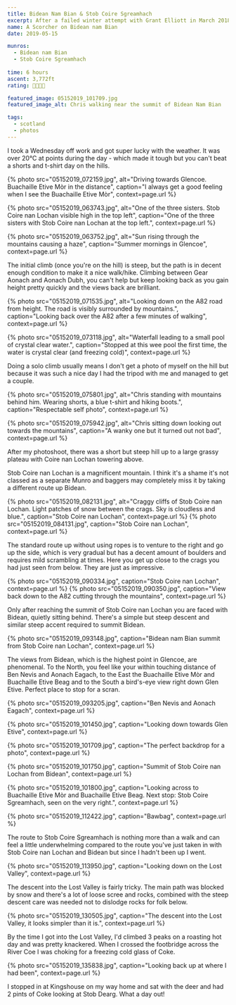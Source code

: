 ```yaml
---
title: Bidean Nam Bian & Stob Coire Sgreamhach
excerpt: After a failed winter attempt with Grant Elliott in March 2018, having turned back at Stob Coire nan Lochan, I had Bidean nam Bian on my radar since.
name: A Scorcher on Bidean nam Bian
date: 2019-05-15

munros: 
  - Bidean nam Bian
  - Stob Coire Sgreamhach
  
time: 6 hours
ascent: 3,772ft
rating: 🥾🥾🥾🥾

featured_image: 05152019_101709.jpg
featured_image_alt: Chris walking near the summit of Bidean Nam Bian

tags:
  - scotland
  - photos
---
```


I took a Wednesday off work and got super lucky with the weather. It was over 20°C at points during the day - which made it tough but you can't beat a shorts and t-shirt day on the hills.

{% photo src="05152019_072159.jpg", alt="Driving towards Glencoe. Buachaille Etive Mòr in the distance", caption="I always get a good feeling when I see the Buachaille Etive Mòr", context=page.url %}

{% photo src="05152019_063743.jpg", alt="One of the three sisters. Stob Coire nan Lochan visible high in the top left", caption="One of the three sisters with Stob Coire nan Lochan at the top left.", context=page.url %}

{% photo src="05152019_063752.jpg", alt="Sun rising through the mountains causing a haze", caption="Summer mornings in Glencoe", context=page.url %}

The initial climb (once you're on the hill) is steep, but the path is in decent enough condition to make it a nice walk/hike. Climbing between Gear Aonach and Aonach Dubh, you can't help but keep looking back as you gain height pretty quickly and the views back are brilliant.

{% photo src="05152019_071535.jpg", alt="Looking down on the A82 road from height. The road is visibly surrounded by mountains.", caption="Looking back over the A82 after a few minutes of walking", context=page.url %}

{% photo src="05152019_073118.jpg", alt="Waterfall leading to a small pool of crystal clear water.", caption="Stopped at this wee pool the first time, the water is crystal clear (and freezing cold)", context=page.url %}

Doing a solo climb usually means I don't get a photo of myself on the hill but because it was such a nice day I had the tripod with me and managed to get a couple.

{% photo src="05152019_075801.jpg", alt="Chris standing with mountains behind him. Wearing shorts, a blue t-shirt and hiking boots.", caption="Respectable self photo", context=page.url %}

{% photo src="05152019_075942.jpg", alt="Chris sitting down looking out towards the mountains", caption="A wanky one but it turned out not bad", context=page.url %}

After my photoshoot, there was a short but steep hill up to a large grassy plateau with Coire nan Lochan towering above.

Stob Coire nan Lochan is a magnificent mountain. I think it's a shame it's not classed as a separate Munro and baggers may completely miss it by taking a different route up Bidean.

{% photo src="05152019_082131.jpg", alt="Craggy cliffs of Stob Coire nan Lochan. Light patches of snow between the crags. Sky is cloudless and blue.", caption="Stob Coire nan Lochan", context=page.url %}
{% photo src="05152019_084131.jpg", caption="Stob Coire nan Lochan", context=page.url %}

The standard route up without using ropes is to venture to the right and go up the side, which is very gradual but has a decent amount of boulders and requires mild scrambling at times. Here you get up close to the crags you had just seen from below. They are just as impressive.

{% photo src="05152019_090334.jpg", caption="Stob Coire nan Lochan", context=page.url %}
{% photo src="05152019_090350.jpg", caption="View back down to the A82 cutting through the mountains", context=page.url %}

Only after reaching the summit of Stob Coire nan Lochan you are faced with Bidean, quietly sitting behind. There's a simple but steep descent and similar steep accent required to summit Bidean.

{% photo src="05152019_093148.jpg", caption="Bidean nam Bian summit from Stob Coire nan Lochan", context=page.url %}

The views from Bidean, which is the highest point in Glencoe, are phenomenal. To the North, you feel like your within touching distance of Ben Nevis and Aonach Eagach, to the East the Buachaille Etive Mòr and Buachaille Etive Beag and to the South a bird's-eye view right down Glen Etive. Perfect place to stop for a scran.

{% photo src="05152019_093205.jpg", caption="Ben Nevis and Aonach Eagach", context=page.url %}

{% photo src="05152019_101450.jpg", caption="Looking down towards Glen Etive", context=page.url %}

{% photo src="05152019_101709.jpg", caption="The perfect backdrop for a photo", context=page.url %}

{% photo src="05152019_101750.jpg", caption="Summit of Stob Coire nan Lochan from Bidean", context=page.url %}

{% photo src="05152019_101800.jpg", caption="Looking across to Buachaille Etive Mòr and Buachaille Etive Beag. Next stop: Stob Coire Sgreamhach, seen on the very right.", context=page.url %}

{% photo src="05152019_112422.jpg", caption="Bawbag", context=page.url %}

The route to Stob Coire Sgreamhach is nothing more than a walk and can feel a little underwhelming compared to the route you've just taken in with Stob Coire nan Lochan and Bidean but since I hadn't been up I went.

{% photo src="05152019_113950.jpg", caption="Looking down on the Lost Valley", context=page.url %}

The descent into the Lost Valley is fairly tricky. The main path was blocked by snow and there's a lot of loose scree and rocks, combined with the steep descent care was needed not to dislodge rocks for folk below.

{% photo src="05152019_130505.jpg", caption="The descent into the Lost Valley, it looks simpler than it is.", context=page.url %}

By the time I got into the Lost Valley, I'd climbed 3 peaks on a roasting hot day and was pretty knackered. When I crossed the footbridge across the River Coe I was choking for a freezing cold glass of Coke.

{% photo src="05152019_135838.jpg", caption="Looking back up at where I had been", context=page.url %}

I stopped in at Kingshouse on my way home and sat with the deer and had 2 pints of Coke looking at Stob Dearg. What a day out!
